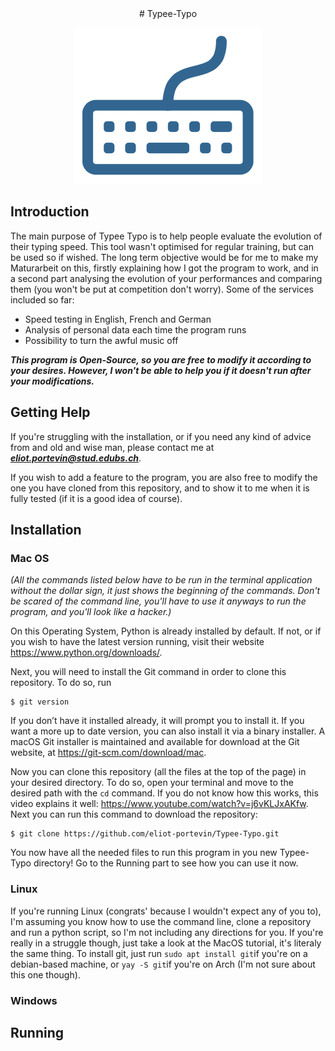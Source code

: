 <center> # Typee-Typo </center>
<p align="center">
  <img src="https://github.com/eliot-portevin/Typee-Typo/blob/main/Media/Logo.png" />
</p>

## Introduction
The main purpose of Typee Typo is to help people evaluate the evolution of their typing speed. This tool wasn't optimised for regular training, but can be used so if wished. The long term objective would be for me to make my Maturarbeit on this, firstly explaining how I got the program to work, and in a second part analysing the evolution of your performances and comparing them (you won't be put at competition don't worry). Some of the services included so far:
- Speed testing in English, French and German
- Analysis of personal data each time the program runs
- Possibility to turn the awful music off

***This program is Open-Source, so you are free to modify it according to your desires. However, I won't be able to help you if it doesn't run after your modifications.***

## Getting Help
If you're struggling with the installation, or if you need any kind of advice from and old and wise man, please contact me at ***eliot.portevin@stud.edubs.ch***. 

If you wish to add a feature to the program, you are also free to modify the one you have cloned from this repository, and to show it to me when it is fully tested (if it is a good idea of course).

## Installation
### Mac OS
*(All the commands listed below have to be run in the terminal application without the dollar sign, it just shows the beginning of the commands. Don't be scared of the command line, you'll have to use it anyways to run the program, and you'll look like a hacker.)*

On this Operating System, Python is already installed by default. If not, or if you wish to have the latest version running, visit their website https://www.python.org/downloads/.

Next, you will need to install the Git command in order to clone this repository. To do so, run
```
$ git version
```
If you don’t have it installed already, it will prompt you to install it.
If you want a more up to date version, you can also install it via a binary installer. A macOS Git installer is maintained and available for download at the Git website, at https://git-scm.com/download/mac.

Now you can clone this repository (all the files at the top of the page) in your desired directory. To do so, open your terminal and move to the desired path with the  ```cd```  command. If you do not know how this works, this video explains it well: https://www.youtube.com/watch?v=j6vKLJxAKfw. Next you can run this command to download the repository:
```
$ git clone https://github.com/eliot-portevin/Typee-Typo.git
```
You now have all the needed files to run this program in you new Typee-Typo directory! Go to the Running part to see how you can use it now.

### Linux
If you're running Linux (congrats' because I wouldn't expect any of you to), I'm assuming you know how to use the command line, clone a repository and run a python script, so I'm not including any directions for you. If you're really in a struggle though, just take a look at the MacOS tutorial, it's literaly the same thing. To install git, just run ```sudo apt install git```if you're on a debian-based machine, or ```yay -S git```if you're on Arch (I'm not sure about this one though).


### Windows

## Running
